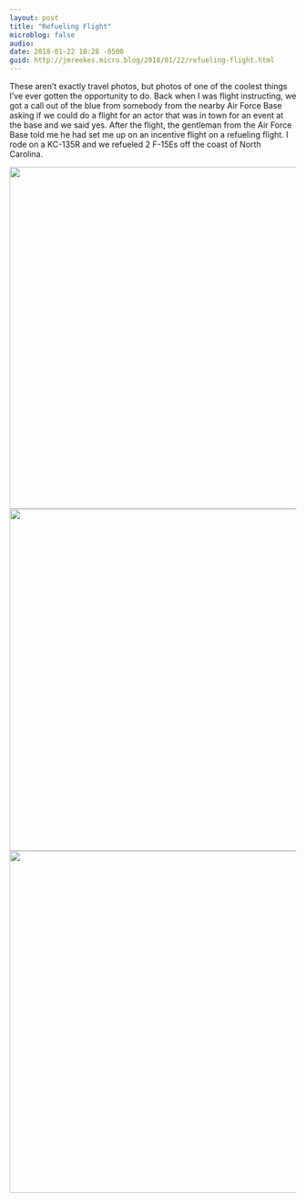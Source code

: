 ```yaml
---
layout: post
title: "Refueling Flight"
microblog: false
audio: 
date: 2018-01-22 10:28 -0500
guid: http://jmreekes.micro.blog/2018/01/22/refueling-flight.html
---
```

These aren’t exactly travel photos, but photos of one of the coolest things I’ve ever gotten the opportunity to do. Back when I was flight instructing, we got a call out of the blue from somebody from the nearby Air Force Base asking if we could do a flight for an actor that was in town for an event at the base and we said yes. After the flight, the gentleman from the Air Force Base told me he had set me up on an incentive flight on a refueling flight. I rode on a KC-135R and we refueled 2 F-15Es off the coast of North Carolina. 

<img src="http://www.jmreekes.com/uploads/2018/08f0a05e12.jpg" width="600" height="600" /><img src="http://www.jmreekes.com/uploads/2018/bc8019df86.jpg" width="600" height="600" /><img src="http://www.jmreekes.com/uploads/2018/877746e370.jpg" width="600" height="600" />

